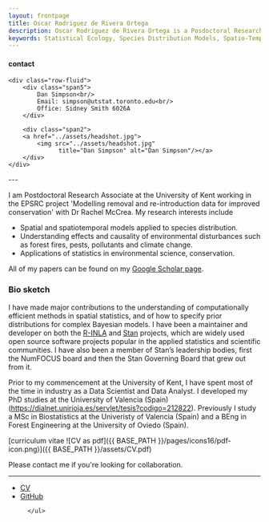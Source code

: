 ```yaml
---
layout: frontpage
title: Oscar Rodriguez de Rivera Ortega
description: Oscar Rodriguez de Rivera Ortega is a Posdoctoral Research Associate at SE@K at the University of Kent.
keywords: Statistical Ecology, Species Distribution Models, Spatio-Temporal Models, Spatial statistics, Applied Statistics
---
```


<div class="container">
<h4><a name="contact"></a>contact</h4>

    <div class="row-fluid">
        <div class="span5">
            Dan Simpson<br/>
            Email: simpson@utstat.toronto.edu<br/>
            Office: Sidney Smith 6026A
        </div>

        <div class="span2">
        <a href="../assets/headshot.jpg">
            <img src="../assets/headshot.jpg"
                  title="Dan Simpson" alt="Dan Simpson"/></a>
        </div>
    </div>
</div>
---

I am Postdoctoral Research Associate at the University of Kent working in the EPSRC project 'Modelling removal and re-introduction data for improved conservation' with Dr Rachel McCrea. My research interests include
- Spatial and spatiotemporal models applied to species distribution.
- Understanding effects and causality of environmental disturbances such as forest fires, pests, pollutants and climate change.
- Applications of statistics in environmental science, conservation.

All of my papers can be found on my [Google Scholar page](https://scholar.google.com/citations?user=kttZf6oAAAAJ&hl=en).


### Bio sketch
I have made major contributions to the understanding of computationally efficient methods in spatial statistics, and of how to specify prior distributions for complex Bayesian models. I have been a maintainer and developer on both the [R-INLA](http://r-inla.org/) and [Stan](http://mc-stan.org/) projects, which are widely used open source software projects popular in the applied statistics and scientific communities. I have also been a member of Stan’s leadership bodies, first the NumFOCUS board and then the Stan Governing Board that grew out from it.

Prior to my commencement at the University of Kent, I have spent most of the time in industry as a Data Scientist and Data Analyst. I developed my PhD studies at the University of Valencia (Spain) (https://dialnet.unirioja.es/servlet/tesis?codigo=212822). Previously I study a MSc in Biostatistics at the Univeristy of Valencia (Spain) and a BEng in Forest Engineering at the University of Oviedo (Spain).

[curriculum vitae ![CV as pdf]({{ BASE_PATH }}/pages/icons16/pdf-icon.png)]({{ BASE_PATH }}/assets/CV.pdf)<br/>


Please contact me if you're looking for collaboration.

---




<div class="navbar">
  <div class="navbar-inner">
      <ul class="nav">
          <li><a href="{{ BASE_PATH }}/assets/CV.pdf">CV</a></li>
          <li><a href="https://github.com/dpsimpson">GitHub</a></li>

      </ul>
  </div>
</div>

